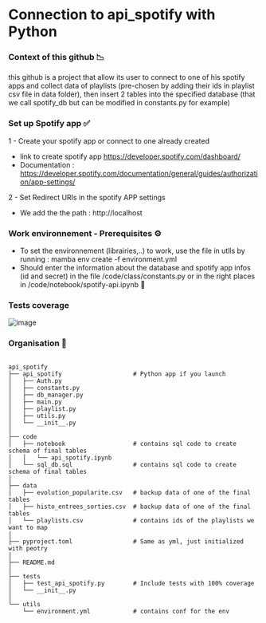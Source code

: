 # Connection to api_spotify with Python 

### Context of this github 📉

this github is a project that allow its user to connect to one of his spotify apps and collect data of playlists (pre-chosen by adding their ids in playlist csv file in data folder), then insert 2 tables into the specified database (that we call spotify_db but can be modified in constants.py for example) 



### Set up Spotify app ✅

1 - Create your spotify app or connect to one already created

  * link to create spotify app https://developer.spotify.com/dashboard/
  * Documentation : https://developer.spotify.com/documentation/general/guides/authorization/app-settings/


 2 - Set Redirect URIs in the spotify APP settings
 
  * We add the the path : http://localhost

### Work environnement - Prerequisites  ⚙️

  * To set the environnement (librairies,..) to work, use the file in utlls by running : mamba env create -f environment.yml
  * Should enter the information about the database and spotify app infos (id and secret) in the file /code/class/constants.py or in the right places in /code/notebook/spotify-api.ipynb  📂


### Tests coverage 
![image](https://user-images.githubusercontent.com/45198860/189374980-9601b952-383d-4394-8c87-2cd9bb81dfcd.png)

 

### Organisation 📁
```

api_spotify
├── api_spotify                    # Python app if you launch 
│   ├── Auth.py
│   ├── constants.py
│   ├── db_manager.py
│   ├── main.py
│   ├── playlist.py
│   ├── utils.py
│   └── __init__.py
│   
├── code
│   ├── notebook                   # contains sql code to create schema of final tables
│   │   └── api_spotify.ipynb
│   └── sql_db.sql                 # contains sql code to create schema of final tables
│   
├── data
│   ├── evolution_popularite.csv   # backup data of one of the final tables
│   ├── histo_entrees_sorties.csv  # backup data of one of the final tables
│   └── playlists.csv              # contains ids of the playlists we want to map
│   
├── pyproject.toml                 # Same as yml, just initialized with peotry 
│   
├── README.md
│   
├── tests
│   ├── test_api_spotify.py        # Include tests with 100% coverage 
│   └── __init__.py
│   
└── utils
    └── environment.yml            # contains conf for the env





